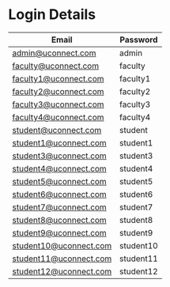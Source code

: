 # Login Details

| Email                       | Password      | 
|-----------------------------|---------------| 
| admin@uconnect.com          | admin         |
| faculty@uconnect.com        | faculty       |
| faculty1@uconnect.com       | faculty1      |  
| faculty2@uconnect.com       | faculty2      |  
| faculty3@uconnect.com       | faculty3      |  
| faculty4@uconnect.com       | faculty4      |  
| student@uconnect.com        | student       |
| student1@uconnect.com       | student1      |  
| student3@uconnect.com       | student3      |  
| student4@uconnect.com       | student4      |  
| student5@uconnect.com       | student5      |  
| student6@uconnect.com       | student6      |  
| student7@uconnect.com       | student7      |  
| student8@uconnect.com       | student8      |  
| student9@uconnect.com       | student9      |  
| student10@uconnect.com      | student10     |  
| student11@uconnect.com      | student11     |  
| student12@uconnect.com      | student12     |  

